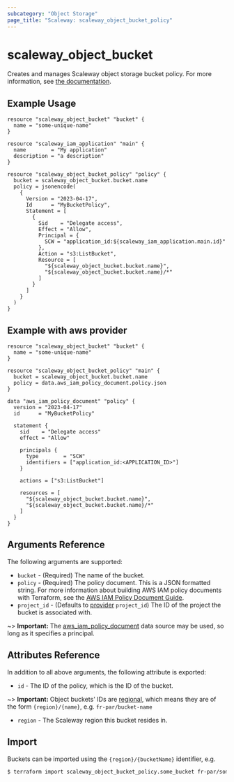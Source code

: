 ```yaml
---
subcategory: "Object Storage"
page_title: "Scaleway: scaleway_object_bucket_policy"
---
```


# scaleway_object_bucket

Creates and manages Scaleway object storage bucket policy.
For more information, see [the documentation](https://www.scaleway.com/en/docs/storage/object/api-cli/bucket-policy/).

## Example Usage

```hcl
resource "scaleway_object_bucket" "bucket" {
  name = "some-unique-name"
}

resource "scaleway_iam_application" "main" {
  name        = "My application"
  description = "a description"
}

resource "scaleway_object_bucket_policy" "policy" {
  bucket = scaleway_object_bucket.bucket.name
  policy = jsonencode(
    {
      Version = "2023-04-17",
      Id      = "MyBucketPolicy",
      Statement = [
        {
          Sid    = "Delegate access",
          Effect = "Allow",
          Principal = {
            SCW = "application_id:${scaleway_iam_application.main.id}"
          },
          Action = "s3:ListBucket",
          Resource = [
            "${scaleway_object_bucket.bucket.name}",
            "${scaleway_object_bucket.bucket.name}/*"
          ]
        }
      ]
    }
  )
}
```

## Example with aws provider

```hcl
resource "scaleway_object_bucket" "bucket" {
  name = "some-unique-name"
}

resource "scaleway_object_bucket_policy" "main" {
  bucket = scaleway_object_bucket.bucket.name
  policy = data.aws_iam_policy_document.policy.json
}

data "aws_iam_policy_document" "policy" {
  version = "2023-04-17"
  id      = "MyBucketPolicy"

  statement {
    sid    = "Delegate access"
    effect = "Allow"

    principals {
      type        = "SCW"
      identifiers = ["application_id:<APPLICATION_ID>"]
    }

    actions = ["s3:ListBucket"]

    resources = [
      "${scaleway_object_bucket.bucket.name}",
      "${scaleway_object_bucket.bucket.name}/*"
    ]
  }
}
```

## Arguments Reference

The following arguments are supported:

* `bucket` - (Required) The name of the bucket.
* `policy` - (Required) The policy document. This is a JSON formatted string. For more information about building AWS IAM policy documents with Terraform, see the [AWS IAM Policy Document Guide](https://learn.hashicorp.com/tutorials/terraform/aws-iam-policy?_ga=2.164714495.1557487853.1659960650-563504983.1635944492).
* `project_id` - (Defaults to [provider](../index.md#project_id) `project_id`) The ID of the project the bucket is associated with.

~> **Important:** The [aws_iam_policy_document](https://registry.terraform.io/providers/hashicorp/aws/latest/docs/data-sources/iam_policy_document) data source may be used, so long as it specifies a principal.

## Attributes Reference

In addition to all above arguments, the following attribute is exported:

* `id` - The ID of the policy, which is the ID of the bucket.

~> **Important:** Object buckets' IDs are [regional](../guides/regions_and_zones.md#resource-ids), which means they are of the form `{region}/{name}`, e.g. `fr-par/bucket-name`

* `region` - The Scaleway region this bucket resides in.

## Import

Buckets can be imported using the `{region}/{bucketName}` identifier, e.g.

```bash
$ terraform import scaleway_object_bucket_policy.some_bucket fr-par/some-bucket
```
